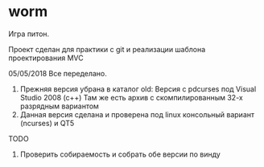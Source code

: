 # worm

Игра питон.

Проект сделан для практики с git и реализации шаблона проектирования MVC

05/05/2018
Все переделано.

1. Прежняя версия убрана в каталог old:
	Версия с pdcurses под Visual Studio 2008 (c++)
	Там же есть архив с скомпилированным 32-х разрядным вариантом
2. Данная версия сделана и проверена под linux консольный вариант (ncurses) и QT5

TODO
1. Проверить собираемость и собрать обе версии по винду
